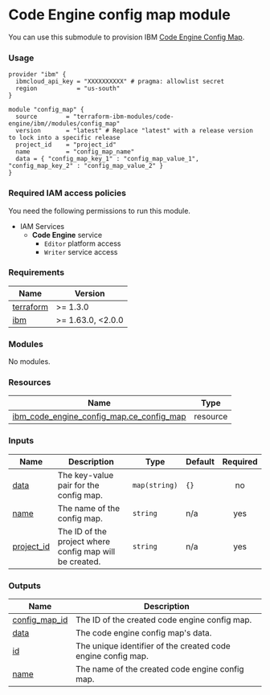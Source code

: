 # Code Engine config map module

You can use this submodule to provision IBM [Code Engine Config Map](https://cloud.ibm.com/docs/codeengine?topic=codeengine-getting-started).


### Usage
```hcl
provider "ibm" {
  ibmcloud_api_key = "XXXXXXXXXX" # pragma: allowlist secret
  region           = "us-south"
}

module "config_map" {
  source        = "terraform-ibm-modules/code-engine/ibm//modules/config_map"
  version       = "latest" # Replace "latest" with a release version to lock into a specific release
  project_id    = "project_id"
  name          = "config_map_name"
  data = { "config_map_key_1" : "config_map_value_1", "config_map_key_2" : "config_map_value_2" }
}
```

### Required IAM access policies

You need the following permissions to run this module.

- IAM Services
    - **Code Engine** service
        - `Editor` platform access
        - `Writer` service access

<!-- BEGINNING OF PRE-COMMIT-TERRAFORM DOCS HOOK -->
### Requirements

| Name | Version |
|------|---------|
| <a name="requirement_terraform"></a> [terraform](#requirement\_terraform) | >= 1.3.0 |
| <a name="requirement_ibm"></a> [ibm](#requirement\_ibm) | >= 1.63.0, <2.0.0 |

### Modules

No modules.

### Resources

| Name | Type |
|------|------|
| [ibm_code_engine_config_map.ce_config_map](https://registry.terraform.io/providers/ibm-cloud/ibm/latest/docs/resources/code_engine_config_map) | resource |

### Inputs

| Name | Description | Type | Default | Required |
|------|-------------|------|---------|:--------:|
| <a name="input_data"></a> [data](#input\_data) | The key-value pair for the config map. | `map(string)` | `{}` | no |
| <a name="input_name"></a> [name](#input\_name) | The name of the config map. | `string` | n/a | yes |
| <a name="input_project_id"></a> [project\_id](#input\_project\_id) | The ID of the project where config map will be created. | `string` | n/a | yes |

### Outputs

| Name | Description |
|------|-------------|
| <a name="output_config_map_id"></a> [config\_map\_id](#output\_config\_map\_id) | The ID of the created code engine config map. |
| <a name="output_data"></a> [data](#output\_data) | The code engine config map's data. |
| <a name="output_id"></a> [id](#output\_id) | The unique identifier of the created code engine config map. |
| <a name="output_name"></a> [name](#output\_name) | The name of the created code engine config map. |
<!-- END OF PRE-COMMIT-TERRAFORM DOCS HOOK -->
